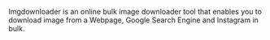 Imgdownloader is an online bulk image downloader tool that enables you to download image from a Webpage, Google Search Engine and Instagram in bulk.